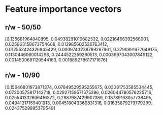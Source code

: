 # Feature importance vectors
## r/w - 50/50
[0.135681964840895, 0.04938281010682532, 0.02216466392568001, 0.025963158673754608, 0.012985602520763412, 0.012552424326845429, 0.0009743238799267961, 0.3790891677648175, 0.1130446060014296, 0.2444522259290513, 0.0003697043007849122, 0.0014500691120544163, 0.001889278617171676]

## r/w - 10/90
[0.15646801973871374, 0.07849529595255675, 0.03081753585534445, 0.07200575817142718, 0.02927159571575296, 0.026044780576225716, 0.025541332606416372, 0.2987987429907389, 0.18789163057738495, 0.04941317169401913, 0.004518043369831316, 0.01635879279779299, 0.02437529995379549]